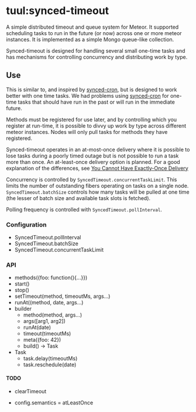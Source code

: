 tuul:synced-timeout
========================

A simple distributed timeout and queue system for Meteor. It supported scheduling tasks to run in the future (or now) 
across one or more meteor instances. It is implemented as a simple Mongo queue-like collection.

Synced-timeout is designed for handling several small one-time tasks and has mechanisms for controlling concurrency and
distributing work by type.

Use
------------------------

This is similar to, and inspired by [synced-cron](https://atmospherejs.com/percolate/synced-cron), but is designed to 
work better with one time tasks. We had problems using [synced-cron](https://atmospherejs.com/percolate/synced-cron) 
for one-time tasks that should have run in the past or will run in the immediate future.

Methods must be registered for use later, and by controlling which you register at run-time, it is possible to divvy 
up work by type across different meteor instances. Nodes will only pull tasks for methods they have registered.

Synced-timeout operates in an at-most-once delivery where it is possible to lose tasks during a poorly timed outage
but is not possible to run a task more than once. An at-least-once delivery option is planned. For a good explanation
of the differences, see
[You Cannot Have Exactly-Once Delivery](http://bravenewgeek.com/you-cannot-have-exactly-once-delivery/)

Concurrency is controlled by `SyncedTimeout.concurrentTaskLimit`. This limits the number of outstanding fibers operating 
on tasks on a single node. `SyncedTimeout.batchSize` controls how many tasks will be pulled at one time (the lesser of 
batch size and available task slots is fetched).

Polling frequency is controlled with `SyncedTimeout.pollInterval`. 

### Configuration ###

* SyncedTimeout.pollInterval
* SyncedTimeout.batchSize
* SyncedTimeout.concurrentTaskLimit

### API ###

* methods({foo: function(){...}})
* start()
* stop()
* setTimeout(method, timeoutMs, args...)
* runAt((method, date, args...)
* builder
  * method(method, args...)
  * args([arg1, arg2])
  * runAt(date)
  * timeout(timeoutMs)
  * meta({foo: 42})
  * build() -> Task
* Task
  * task.delay(timeoutMs)
  * task.reschedule(date)
  

#### TODO ####
* clearTimeout

* config.semantics = atLeastOnce
